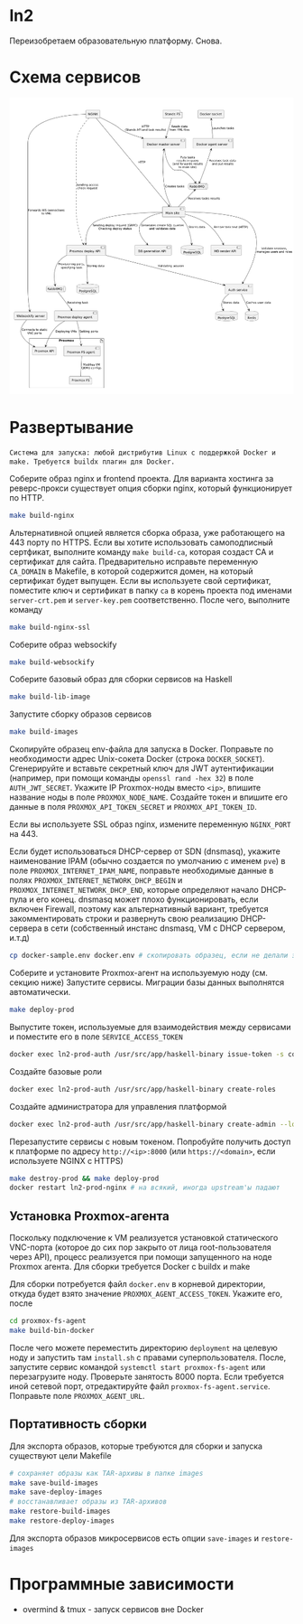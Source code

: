 # ln2

Переизобретаем образовательную платформу. Снова.

# Схема сервисов

![Схема сервисов](./plantuml/services.png)

# Развертывание

    Система для запуска: любой дистрибутив Linux с поддержкой Docker и make. Требуется buildx плагин для Docker.

Соберите образ nginx и frontend проекта. Для варианта хостинга за реверс-прокси существует опция сборки nginx, который функционирует по HTTP.
```bash
make build-nginx
```
Альтернативной опцией является сборка образа, уже работающего на 443 порту по HTTPS. Если вы хотите использовать самоподписный сертфикат,
выполните команду `make build-ca`, которая создаст CA и сертификат для сайта. Предварительно исправьте переменную `CA_DOMAIN` в Makefile, в которой
содержится домен, на который сертификат будет выпущен. Если вы используете свой сертификат, поместите ключ и сертификат в папку `ca` в корень проекта под именами
`server-crt.pem` и `server-key.pem` соответственно. После чего, выполните команду

```bash
make build-nginx-ssl
```

Соберите образ websockify
```bash
make build-websockify
```
Соберите базовый образ для сборки сервисов на Haskell
```bash
make build-lib-image
```
Запустите сборку образов сервисов
```bash
make build-images
```
Скопируйте образец env-файла для запуска в Docker. Поправьте по необходимости адрес Unix-сокета Docker (строка `DOCKER_SOCKET`).
Сгенерируйте и вставьте секретный ключ для JWT аутентификации (например, при помощи команды `openssl rand -hex 32`) в поле `AUTH_JWT_SECRET`.
Укажите IP Proxmox-ноды вместо `<ip>`, впишите название ноды в поле `PROXMOX_NODE_NAME`. Создайте токен и впишите его данные в поля 
`PROXMOX_API_TOKEN_SECRET` и `PROXMOX_API_TOKEN_ID`. 

Если вы используете SSL образ nginx, измените переменную `NGINX_PORT` на 443.

Если будет использоваться DHCP-сервер от SDN (dnsmasq), укажите наименование IPAM 
(обычно создается по умолчанию с именем `pve`) в поле `PROXMOX_INTERNET_IPAM_NAME`, поправьте необходимые данные в полях
`PROXMOX_INTERNET_NETWORK_DHCP_BEGIN` и `PROXMOX_INTERNET_NETWORK_DHCP_END`, которые определяют
начало DHCP-пула и его конец. dnsmasq может плохо функционировать, если включен Firewall, поэтому
как альтернативный вариант, требуется закомментировать строки и развернуть свою реализацию DHCP-сервера
в сети (собственный инстанс dnsmasq, VM с DHCP сервером, и.т.д)
```bash
cp docker-sample.env docker.env # скопировать образец, если не делали этого раньше
```
Соберите и установите Proxmox-агент на используемую ноду (см. секцию ниже)
Запустите сервисы. Миграции базы данных выполнятся автоматически.
```bash
make deploy-prod
```
Выпустите токен, используемые для взаимодействия между сервисами и поместите его в поле `SERVICE_ACCESS_TOKEN`
```bash
docker exec ln2-prod-auth /usr/src/app/haskell-binary issue-token -s common
```
Создайте базовые роли
```bash
docker exec ln2-prod-auth /usr/src/app/haskell-binary create-roles
```
Создайте администратора для управления платформой
```bash
docker exec ln2-prod-auth /usr/src/app/haskell-binary create-admin --login admin [--password P@ssw0rd] [--name Administrator]
```
Перезапустите сервисы с новым токеном. Попробуйте получить доступ к платформе по адресу `http://<ip>:8000` (или `https://<domain>`, если используете NGINX с HTTPS)
```bash
make destroy-prod && make deploy-prod
docker restart ln2-prod-nginx # на всякий, иногда upstream'ы падают
```

## Установка Proxmox-агента

Поскольку подключение к VM реализуется установкой статического VNC-порта (которое до сих пор закрыто от лица root-пользователя через API),
процесс реализуется при помощи запущенного на ноде Proxmox агента. Для сборки требуется Docker с buildx и make

Для сборки потребуется файл `docker.env` в корневой директории, откуда будет взято значение `PROXMOX_AGENT_ACCESS_TOKEN`. Укажите его, после
```bash
cd proxmox-fs-agent
make build-bin-docker
```

После чего можете переместить директорию `deployment` на целевую ноду и запустить там `install.sh` с правами суперпользователя. После,
запустите сервис командой `systemctl start proxmox-fs-agent` или перезагрузите ноду. Проверьте занятость 8000 порта. Если требуется иной
сетевой порт, отредактируйте файл `proxmox-fs-agent.service`. Поправьте поле `PROXMOX_AGENT_URL`.

## Портативность сборки

Для экспорта образов, которые требуются для сборки и запуска существуют цели Makefile

```bash
# сохраняет образы как TAR-архивы в папке images
make save-build-images
make save-deploy-images
# восстанавливает образы из TAR-архивов
make restore-build-images
make restore-deploy-images
```

Для экспорта образов микросервисов есть опции `save-images` и `restore-images`

# Программные зависимости

- overmind & tmux - запуск сервисов вне Docker
